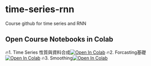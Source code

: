 # time-series-rnn
Course github for time series and RNN

## Open Course Notebooks in Colab
🔥1. Time Series 性質與資料合成[![Open In Colab](https://colab.research.google.com/assets/colab-badge.svg)](https://colab.research.google.com/github/ShuYuHuang/time-series-rnn/blob/main/TSRNN_Part1/1_Time_Series_Traits.ipynb)
🔥2. Forcasting基礎[![Open In Colab](https://colab.research.google.com/assets/colab-badge.svg)](https://colab.research.google.com/github/ShuYuHuang/time-series-rnn/blob/main/TSRNN_Part1/2_Naive_Forcasting_and_Metrics.ipynb)
🔥3. Smoothing[![Open In Colab](https://colab.research.google.com/assets/colab-badge.svg)](https://colab.research.google.com/github/ShuYuHuang/time-series-rnn/blob/main/TSRNN_Part1/3_Smoothing.ipynb)